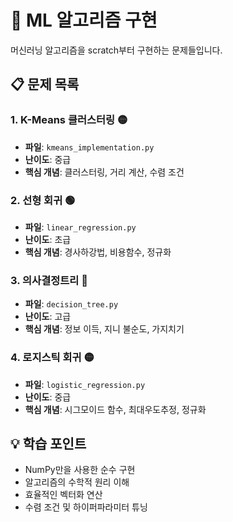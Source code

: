 # 🔧 ML 알고리즘 구현

머신러닝 알고리즘을 scratch부터 구현하는 문제들입니다.

## 📋 문제 목록

### 1. K-Means 클러스터링 🟡
- **파일**: `kmeans_implementation.py`
- **난이도**: 중급
- **핵심 개념**: 클러스터링, 거리 계산, 수렴 조건

### 2. 선형 회귀 🟢
- **파일**: `linear_regression.py`
- **난이도**: 초급
- **핵심 개념**: 경사하강법, 비용함수, 정규화

### 3. 의사결정트리 🔴
- **파일**: `decision_tree.py`
- **난이도**: 고급
- **핵심 개념**: 정보 이득, 지니 불순도, 가지치기

### 4. 로지스틱 회귀 🟡
- **파일**: `logistic_regression.py`
- **난이도**: 중급
- **핵심 개념**: 시그모이드 함수, 최대우도추정, 정규화

## 💡 학습 포인트

- NumPy만을 사용한 순수 구현
- 알고리즘의 수학적 원리 이해
- 효율적인 벡터화 연산
- 수렴 조건 및 하이퍼파라미터 튜닝